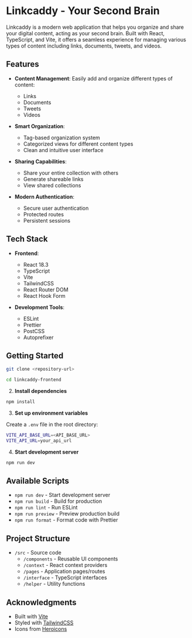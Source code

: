 # Linkcaddy - Your Second Brain

Linkcaddy is a modern web application that helps you organize and share your digital content, acting as your second brain. Built with React, TypeScript, and Vite, it offers a seamless experience for managing various types of content including links, documents, tweets, and videos.

## Features

- **Content Management**: Easily add and organize different types of content:

  - Links
  - Documents
  - Tweets
  - Videos

- **Smart Organization**:

  - Tag-based organization system
  - Categorized views for different content types
  - Clean and intuitive user interface

- **Sharing Capabilities**:

  - Share your entire collection with others
  - Generate shareable links
  - View shared collections

- **Modern Authentication**:
  - Secure user authentication
  - Protected routes
  - Persistent sessions

## Tech Stack

- **Frontend**:

  - React 18.3
  - TypeScript
  - Vite
  - TailwindCSS
  - React Router DOM
  - React Hook Form

- **Development Tools**:
  - ESLint
  - Prettier
  - PostCSS
  - Autoprefixer

## Getting Started

```bash
git clone <repository-url>

cd linkcaddy-frontend
```

2. **Install dependencies**

```bash
npm install
```

3. **Set up environment variables**

Create a `.env` file in the root directory:

```bash
VITE_API_BASE_URL=<API_BASE_URL>
VITE_API_URL=your_api_url
```

4. **Start development server**

```bash
npm run dev
```

## Available Scripts

- `npm run dev` - Start development server
- `npm run build` - Build for production
- `npm run lint` - Run ESLint
- `npm run preview` - Preview production build
- `npm run format` - Format code with Prettier

## Project Structure

- `/src` - Source code
  - `/components` - Reusable UI components
  - `/context` - React context providers
  - `/pages` - Application pages/routes
  - `/interface` - TypeScript interfaces
  - `/helper` - Utility functions

## Acknowledgments

- Built with [Vite](https://vitejs.dev/)
- Styled with [TailwindCSS](https://tailwindcss.com/)
- Icons from [Heroicons](https://heroicons.com/)
